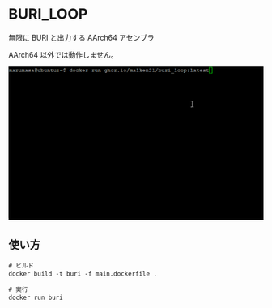 # BURI_LOOP

無限に BURI と出力する AArch64 アセンブラ

AArch64 以外では動作しません。

![Demo Video](.github/assets/demo.gif)

## 使い方

```shell
# ビルド
docker build -t buri -f main.dockerfile .
```

```shell
# 実行
docker run buri
```
